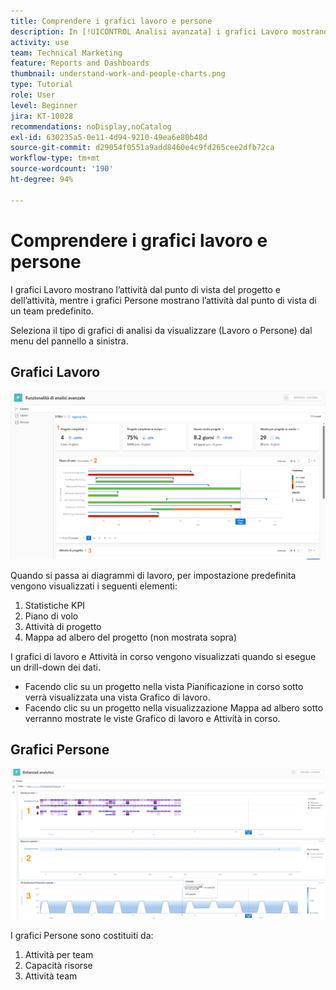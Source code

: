 ```yaml
---
title: Comprendere i grafici lavoro e persone
description: In [!UICONTROL Analisi avanzata] i grafici Lavoro mostrano l’attività dal punto di vista del progetto e dell’attività, mentre i grafici Persone mostrano l’attività dal punto di vista di un team predefinito.
activity: use
team: Technical Marketing
feature: Reports and Dashboards
thumbnail: understand-work-and-people-charts.png
type: Tutorial
role: User
level: Beginner
jira: KT-10028
recommendations: noDisplay,noCatalog
exl-id: 630235a5-0e11-4d94-9210-49ea6e80b48d
source-git-commit: d29054f0551a9add8460e4c9fd265cee2dfb72ca
workflow-type: tm+mt
source-wordcount: '190'
ht-degree: 94%

---
```


# Comprendere i grafici lavoro e persone

I grafici Lavoro mostrano l’attività dal punto di vista del progetto e dell’attività, mentre i grafici Persone mostrano l’attività dal punto di vista di un team predefinito.

Seleziona il tipo di grafici di analisi da visualizzare (Lavoro o Persone) dal menu del pannello a sinistra.

## Grafici Lavoro

![Immagine della ricerca della funzione [!UICONTROL Analisi] in [!DNL Workfront Classic]](assets/section-1-1.png)

Quando si passa ai diagrammi di lavoro, per impostazione predefinita vengono visualizzati i seguenti elementi:

1. Statistiche KPI
1. Piano di volo
1. Attività di progetto
1. Mappa ad albero del progetto (non mostrata sopra)

I grafici di lavoro e Attività in corso vengono visualizzati quando si esegue un drill-down dei dati.

* Facendo clic su un progetto nella vista Pianificazione in corso sotto verrà visualizzata una vista Grafico di lavoro.
* Facendo clic su un progetto nella visualizzazione Mappa ad albero sotto verranno mostrate le viste Grafico di lavoro e Attività in corso.

## Grafici Persone

![Immagine della ricerca della funzionalità [!UICONTROL Analisi] in [!DNL Workfront Classic]](assets/section-1-2.png)

I grafici Persone sono costituiti da:

1. Attività per team
1. Capacità risorse
1. Attività team
